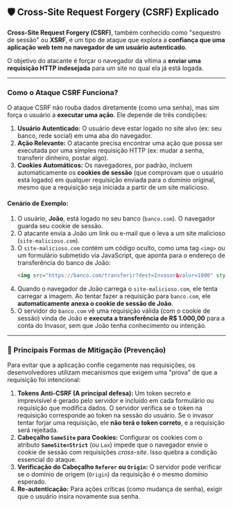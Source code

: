
## 🛡️ Cross-Site Request Forgery (CSRF) Explicado

**Cross-Site Request Forgery (CSRF)**, também conhecido como "sequestro de sessão" ou **XSRF**, é um tipo de ataque que explora a **confiança que uma aplicação web tem no navegador de um usuário autenticado**.

O objetivo do atacante é forçar o navegador da vítima a **enviar uma requisição HTTP indesejada** para um site no qual ela já está logada.

-----

### Como o Ataque CSRF Funciona?

O ataque CSRF não rouba dados diretamente (como uma senha), mas sim força o usuário a **executar uma ação**. Ele depende de três condições:

1.  **Usuário Autenticado:** O usuário deve estar logado no site alvo (ex: seu banco, rede social) em uma aba do navegador.
2.  **Ação Relevante:** O atacante precisa encontrar uma ação que possa ser executada por uma simples requisição HTTP (ex: mudar a senha, transferir dinheiro, postar algo).
3.  **Cookies Automáticos:** Os navegadores, por padrão, incluem automaticamente os **cookies de sessão** (que comprovam que o usuário está logado) em qualquer requisição enviada para o domínio original, mesmo que a requisição seja iniciada a partir de um site malicioso.

#### Cenário de Exemplo:

1.  O usuário, **João**, está logado no seu banco (`banco.com`). O navegador guarda seu cookie de sessão.
2.  O atacante envia a João um link ou e-mail que o leva a um site malicioso (`site-malicioso.com`).
3.  O `site-malicioso.com` contém um código oculto, como uma tag `<img>` ou um formulário submetido via JavaScript, que aponta para o endereço de transferência do banco de João:
    ```html
    <img src="https://banco.com/transferir?dest=Invasor&valor=1000" style="display:none;" />
    ```
4.  Quando o navegador de João carrega o `site-malicioso.com`, ele tenta carregar a imagem. Ao tentar fazer a requisição para `banco.com`, ele **automaticamente anexa o cookie de sessão de João**.
5.  O servidor do `banco.com` vê uma requisição válida (com o cookie de sessão) vinda de João e **executa a transferência de R$ 1.000,00** para a conta do Invasor, sem que João tenha conhecimento ou intenção.

-----

### 🔑 Principais Formas de Mitigação (Prevenção)

Para evitar que a aplicação confie cegamente nas requisições, os desenvolvedores utilizam mecanismos que exigem uma "prova" de que a requisição foi intencional:

1.  **Tokens Anti-CSRF (A principal defesa):** Um token secreto e imprevisível é gerado pelo servidor e incluído em cada formulário ou requisição que modifica dados. O servidor verifica se o token na requisição corresponde ao token na sessão do usuário. Se o invasor tentar forjar uma requisição, ele **não terá o token correto**, e a requisição será rejeitada.
2.  **Cabeçalho `SameSite` para Cookies:** Configurar os cookies com o atributo **`SameSite=Strict`** (ou `Lax`) impede que o navegador envie o cookie de sessão com requisições *cross-site*. Isso quebra a condição essencial do ataque.
3.  **Verificação do Cabeçalho `Referer` ou `Origin`:** O servidor pode verificar se o domínio de origem (`Origin`) da requisição é o mesmo domínio esperado.
4.  **Re-autenticação:** Para ações críticas (como mudança de senha), exigir que o usuário insira novamente sua senha.